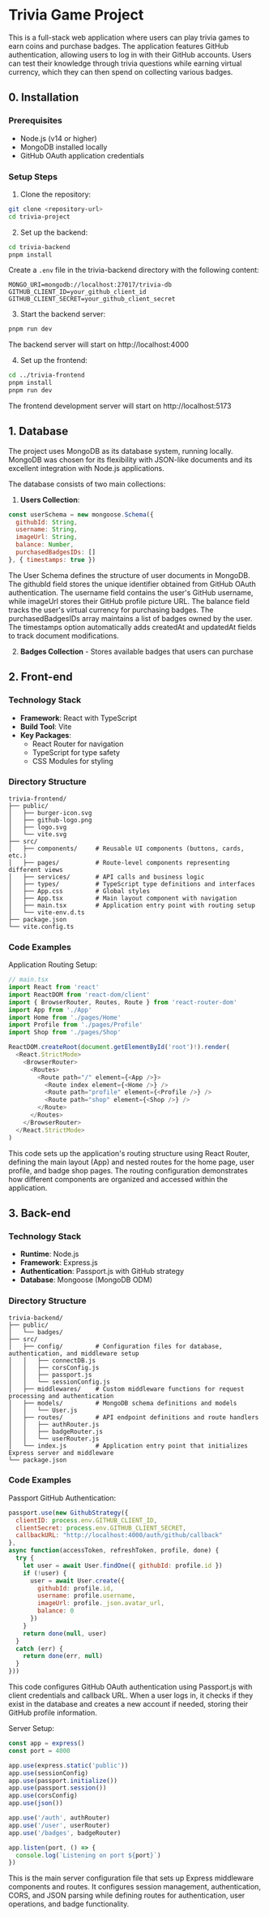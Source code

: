 # Trivia Game Project

This is a full-stack web application where users can play trivia games to earn coins and purchase badges. The application features GitHub authentication, allowing users to log in with their GitHub accounts. Users can test their knowledge through trivia questions while earning virtual currency, which they can then spend on collecting various badges.

## 0. Installation

### Prerequisites
- Node.js (v14 or higher)
- MongoDB installed locally
- GitHub OAuth application credentials

### Setup Steps

1. Clone the repository:
```bash
git clone <repository-url>
cd trivia-project
```

2. Set up the backend:
```bash
cd trivia-backend
pnpm install
```

Create a `.env` file in the trivia-backend directory with the following content:
```env
MONGO_URI=mongodb://localhost:27017/trivia-db
GITHUB_CLIENT_ID=your_github_client_id
GITHUB_CLIENT_SECRET=your_github_client_secret
```

3. Start the backend server:
```bash
pnpm run dev
```
The backend server will start on http://localhost:4000

4. Set up the frontend:
```bash
cd ../trivia-frontend
pnpm install
pnpm run dev
```
The frontend development server will start on http://localhost:5173

## 1. Database

The project uses MongoDB as its database system, running locally. MongoDB was chosen for its flexibility with JSON-like documents and its excellent integration with Node.js applications.

The database consists of two main collections:

1. **Users Collection**:
```javascript
const userSchema = new mongoose.Schema({
  githubId: String,
  username: String,
  imageUrl: String,
  balance: Number,
  purchasedBadgesIDs: []
}, { timestamps: true })
```

The User Schema defines the structure of user documents in MongoDB. The githubId field stores the unique identifier obtained from GitHub OAuth authentication. The username field contains the user's GitHub username, while imageUrl stores their GitHub profile picture URL. The balance field tracks the user's virtual currency for purchasing badges. The purchasedBadgesIDs array maintains a list of badges owned by the user. The timestamps option automatically adds createdAt and updatedAt fields to track document modifications.

2. **Badges Collection** - Stores available badges that users can purchase

## 2. Front-end

### Technology Stack
- **Framework**: React with TypeScript
- **Build Tool**: Vite
- **Key Packages**:
  - React Router for navigation
  - TypeScript for type safety
  - CSS Modules for styling

### Directory Structure
```
trivia-frontend/
├── public/
│   ├── burger-icon.svg
│   ├── github-logo.png
│   ├── logo.svg
│   └── vite.svg
├── src/
│   ├── components/     # Reusable UI components (buttons, cards, etc.)
│   ├── pages/          # Route-level components representing different views
│   ├── services/       # API calls and business logic
│   ├── types/          # TypeScript type definitions and interfaces
│   ├── App.css         # Global styles
│   ├── App.tsx         # Main layout component with navigation
│   ├── main.tsx        # Application entry point with routing setup
│   └── vite-env.d.ts
├── package.json
└── vite.config.ts
```

### Code Examples

Application Routing Setup:
```typescript
// main.tsx
import React from 'react'
import ReactDOM from 'react-dom/client'
import { BrowserRouter, Routes, Route } from 'react-router-dom'
import App from './App'
import Home from './pages/Home'
import Profile from './pages/Profile'
import Shop from './pages/Shop'

ReactDOM.createRoot(document.getElementById('root')!).render(
  <React.StrictMode>
    <BrowserRouter>
      <Routes>
        <Route path="/" element={<App />}>
          <Route index element={<Home />} />
          <Route path="profile" element={<Profile />} />
          <Route path="shop" element={<Shop />} />
        </Route>
      </Routes>
    </BrowserRouter>
  </React.StrictMode>
)
```

This code sets up the application's routing structure using React Router, defining the main layout (App) and nested routes for the home page, user profile, and badge shop pages. The routing configuration demonstrates how different components are organized and accessed within the application.

## 3. Back-end

### Technology Stack
- **Runtime**: Node.js
- **Framework**: Express.js
- **Authentication**: Passport.js with GitHub strategy
- **Database**: Mongoose (MongoDB ODM)

### Directory Structure
```
trivia-backend/
├── public/
│   └── badges/
├── src/
│   ├── config/         # Configuration files for database, authentication, and middleware setup
│   │   ├── connectDB.js
│   │   ├── corsConfig.js
│   │   ├── passport.js
│   │   └── sessionConfig.js
│   ├── middlewares/    # Custom middleware functions for request processing and authentication
│   ├── models/         # MongoDB schema definitions and models
│   │   └── User.js
│   ├── routes/         # API endpoint definitions and route handlers
│   │   ├── authRouter.js
│   │   ├── badgeRouter.js
│   │   └── userRouter.js
│   └── index.js        # Application entry point that initializes Express server and middleware
└── package.json
```

### Code Examples

Passport GitHub Authentication:
```javascript
passport.use(new GithubStrategy({
  clientID: process.env.GITHUB_CLIENT_ID,
  clientSecret: process.env.GITHUB_CLIENT_SECRET,
  callbackURL: "http://localhost:4000/auth/github/callback"
}, 
async function(accessToken, refreshToken, profile, done) {
  try {
    let user = await User.findOne({ githubId: profile.id })
    if (!user) {
      user = await User.create({ 
        githubId: profile.id, 
        username: profile.username,
        imageUrl: profile._json.avatar_url,
        balance: 0
      })
    }
    return done(null, user)
  }
  catch (err) {
    return done(err, null)
  }
}))
```

This code configures GitHub OAuth authentication using Passport.js with client credentials and callback URL. When a user logs in, it checks if they exist in the database and creates a new account if needed, storing their GitHub profile information.

Server Setup:
```javascript
const app = express()
const port = 4000

app.use(express.static('public'))
app.use(sessionConfig)
app.use(passport.initialize())
app.use(passport.session())
app.use(corsConfig)
app.use(json())

app.use('/auth', authRouter)
app.use('/user', userRouter)
app.use('/badges', badgeRouter)

app.listen(port, () => {
  console.log(`Listening on port ${port}`)
})
```

This is the main server configuration file that sets up Express middleware components and routes. It configures session management, authentication, CORS, and JSON parsing while defining routes for authentication, user operations, and badge functionality.